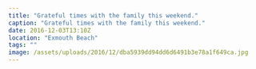```yaml
---
title: "Grateful times with the family this weekend."
caption: "Grateful times with the family this weekend."
date: 2016-12-03T13:10Z
location: "Exmouth Beach"
tags: ""
image: /assets/uploads/2016/12/dba5939dd94dd6d6491b3e78a1f649ca.jpg
---
```

